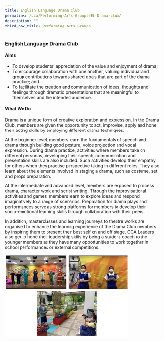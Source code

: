```yaml
---
title: English Language Drama Club
permalink: /cca/Performing-Arts-Groups/EL-Drama-club/
description: ""
third_nav_title: Performing Arts Groups
---
```

### English Language Drama Club


#### Aims

*   To develop students’ appreciation of the value and enjoyment of drama;
*   To encourage collaboration with one another, valuing individual and group contributions towards shared goals that are part of the drama practice; and
*   To facilitate the creation and communication of ideas, thoughts and feelings through dramatic presentations that are meaningful to themselves and the intended audience.

#### What We Do

Drama is a unique form of creative exploration and expression. In the Drama Club, members are given the opportunity to act, improvise, apply and hone their acting skills by employing different drama techniques.

  

At the beginner level, members learn the fundamentals of speech and drama through building good posture, voice projection and vocal expression. During drama practice, activities where members take on different personas, developing their speech, communication and presentation skills are also included. Such activities develop their empathy for others when they practise perspective taking in different roles. They also learn about the elements involved in staging a drama, such as costume, set and props preparation.

  

At the intermediate and advanced level, members are exposed to process drama, character work and script writing. Through the improvisational activities and games, members learn to explore ideas and respond imaginatively to a range of scenarios. Preparation for drama plays and performances serve as strong platforms for members to develop their socio-emotional learning skills through collaboration with their peers.

  

In addition, masterclasses and learning journeys to theatre works are organised to enhance the learning experience of the Drama Club members by inspiring them to present their best self on and off stage. CCA Leaders also get to hone their leadership skills by being a student-coach to the younger members as they have many opportunities to work together in school performances or external competitions.

<img src="/images/eldc1.png" style="width:80%">